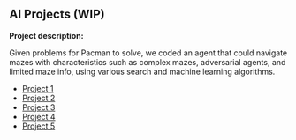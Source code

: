 ## AI Projects **(WIP)**

**Project description:**

Given problems for Pacman to solve, we coded an agent that could navigate mazes with characteristics such as complex mazes, adversarial agents, and limited maze info, using various search and machine learning algorithms.


- [Project 1](https://inst.eecs.berkeley.edu/~cs188/sp21/project1/)
- [Project 2](https://inst.eecs.berkeley.edu/~cs188/sp21/project2/)
- [Project 3](https://inst.eecs.berkeley.edu/~cs188/sp21/project3/)
- [Project 4](https://inst.eecs.berkeley.edu/~cs188/sp21/project4/)
- [Project 5](https://inst.eecs.berkeley.edu/~cs188/sp21/project6/)
